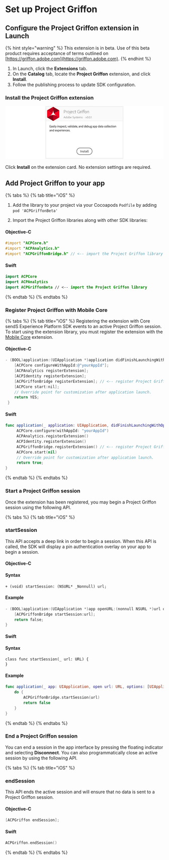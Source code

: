 # Set up Project Griffon

## **Configure the Project Griffon extension in Launch**

{% hint style="warning" %}
This extension is in beta. Use of this beta product requires acceptance of terms outlined on [https://griffon.adobe.com](https://griffon.adobe.com).
{% endhint %}

1. In Launch, click the **Extensions** tab.
2. On the **Catalog** tab, locate the **Project Griffon** extension, and click **Install**.
3. Follow the publishing process to update SDK configuration.

### **Install the Project Griffon extension**

![](../../.gitbook/assets/pg-launch.png)

Click **Install** on the extension card. No extension settings are required.

## Add Project Griffon to your app

{% tabs %}
{% tab title="iOS" %}
1. Add the library to your project via your Cocoapods `Podfile` by adding `pod 'ACPGriffonBeta'` ​ 

2. Import the Project Griffon libraries along with other SDK libraries:

#### Objective-C

```objectivec
#import "ACPCore.h"
#import "ACPAnalytics.h"
#import "ACPGriffonBridge.h" // <-- import the Project Griffon library
```

#### Swift

```swift
import ACPCore
import ACPAnalytics
import ACPGriffonBeta // <-- import the Project Griffon library
```
{% endtab %}
{% endtabs %}

### Register Project Griffon with Mobile Core

{% tabs %}
{% tab title="iOS" %}
Registering the extension with Core sendS Experience Platform SDK events to an active Project Griffon session. To start using the extension library, you must register the extension with the [Mobile Core](https://aep-sdks.gitbook.io/docs/using-mobile-extensions/mobile-core) extension. 

#### Objective-C

```objectivec
- (BOOL)application:(UIApplication *)application didFinishLaunchingWithOptions:(NSDictionary *)launchOptions {
    [ACPCore configureWithAppId:@"yourAppId"];
    [ACPAnalytics registerExtension];
    [ACPIdentity registerExtension];
    [ACPGriffonBridge registerExtension]; // <-- register Project Griffon with Core
    [ACPCore start:nil];
    // Override point for customization after application launch.
    return YES;
 }
```

#### Swift

```swift
func application(_ application: UIApplication, didFinishLaunchingWithOptions launchOptions: [UIApplication.LaunchOptionsKey: Any]?) -> Bool {
     ACPCore.configure(withAppId: "yourAppId")   
     ACPAnalytics.registerExtension()
     ACPIdentity.registerExtension()
     ACPGriffonBridge.registerExtension() // <-- register Project Griffon with Core
     ACPCore.start(nil)
     // Override point for customization after application launch. 
     return true;
}
```
{% endtab %}
{% endtabs %}

### Start a Project Griffon session

Once the extension has been registered, you may begin a Project Griffon session using the following API.  

{% tabs %}
{% tab title="iOS" %}
### startSession

This API accepts a deep link in order to begin a session. When this API is called, the SDK will display a pin authentication overlay on your app to begin a session.

#### Objective-C

#### Syntax

```text
+ (void) startSession: (NSURL* _Nonnull) url;
```

#### Example

```objectivec
- (BOOL)application:(UIApplication *)app openURL:(nonnull NSURL *)url options:(nonnull NSDictionary<UIApplicationOpenURLOptionsKey,id> *)options {
    [ACPGriffonBridge startSession:url];
    return false;
}
```

#### Swift

#### Syntax

```text
class func startSession(_ url: URL) {
}
```

#### Example

```swift
func application(_ app: UIApplication, open url: URL, options: [UIApplication.OpenURLOptionsKey : Any] = [:]) -> Bool {
    do {
        ACPGriffonBridge.startSession(url)
        return false
    }
}
```
{% endtab %}
{% endtabs %}

### End a Project Griffon session

You can end a session in the app interface by pressing the floating indicator and selecting **Disconnect**. You can also programmatically  close an active session by using the following API.

{% tabs %}
{% tab title="iOS" %}
### endSession

This API ends the active session and will ensure that no data is sent to a Project Griffon session.

#### Objective-C

```objectivec
[ACPGriffon endSession];
```

#### Swift

```swift
ACPGriffon.endSession()
```
{% endtab %}
{% endtabs %}

